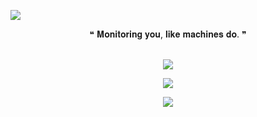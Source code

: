![](https://komarev.com/ghpvc/?username=sacrificedfool&color=ffffff&label=...)
<p align="center"
  
  <br>
   ❝ 𝐌𝐨𝐧𝐢𝐭𝐨𝐫𝐢𝐧𝐠 𝐲𝐨𝐮, 𝐥𝐢𝐤𝐞 𝐦𝐚𝐜𝐡𝐢𝐧𝐞𝐬 𝐝𝐨. ❞
  <p align="center"
[rentry](https://rentry.co/ssacrificed)　꒰ა 　ㅤㅤㅤㅤㅤㅤㅤ[atabook](https://sacrificedfool.atabook.org/)　 ໒꒱　[strawpage](https://cheriefraise.straw.page)
<br>
<br>
<img src="https://files.catbox.moe/25wwqd.png"/>
</p>
<p align="center">
<img src="https://files.catbox.moe/6l4ouv.png"/>
</p>

<p align="center">
  <img src="https://files.catbox.moe/cjw0c3.png"/>
  <br>
  <br>
</p>

<!--
**sacrificedfool/sacrificedfool** is a ✨ _special_ ✨ repository because its `README.md` (this file) appears on your GitHub profile.

Here are some ideas to get you started:

- 🔭 I’m currently working on ...
- 🌱 I’m currently learning ...
- 👯 I’m looking to collaborate on ...
- 🤔 I’m looking for help with ...
- 💬 Ask me about ...
- 📫 How to reach me: ...
- 😄 Pronouns: ...
- ⚡ Fun fact: ...
-->

